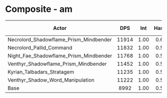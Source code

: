 # Composite - am
| Actor | DPS | Int | Haste | Crit | Mastery | Vers | DPS Weight |
|---|:---:|:---:|:---:|:---:|:---:|:---:|:---:|
|Necrolord_Shadowflame_Prism_Mindbender|11914|1.00|0.60|0.49|0.60|0.48|0.18|
|Necrolord_Pallid_Command|11832|1.00|0.55|0.48|0.54|0.48|0.18|
|Night_Fae_Shadowflame_Prism_Mindbender|11768|1.00|0.55|0.49|0.63|0.49|0.18|
|Venthyr_Shadowflame_Prism_Mindbender|11452|1.00|0.54|0.50|0.60|0.48|0.19|
|Kyrian_Talbadars_Stratagem|11235|1.00|0.55|0.49|0.59|0.49|0.19|
|Venthyr_Shadow_Word_Manipulation|11222|1.00|0.50|0.50|0.60|0.49|0.19|
|Base|8992|1.00|0.56|0.51|0.62|0.49|0.24|
